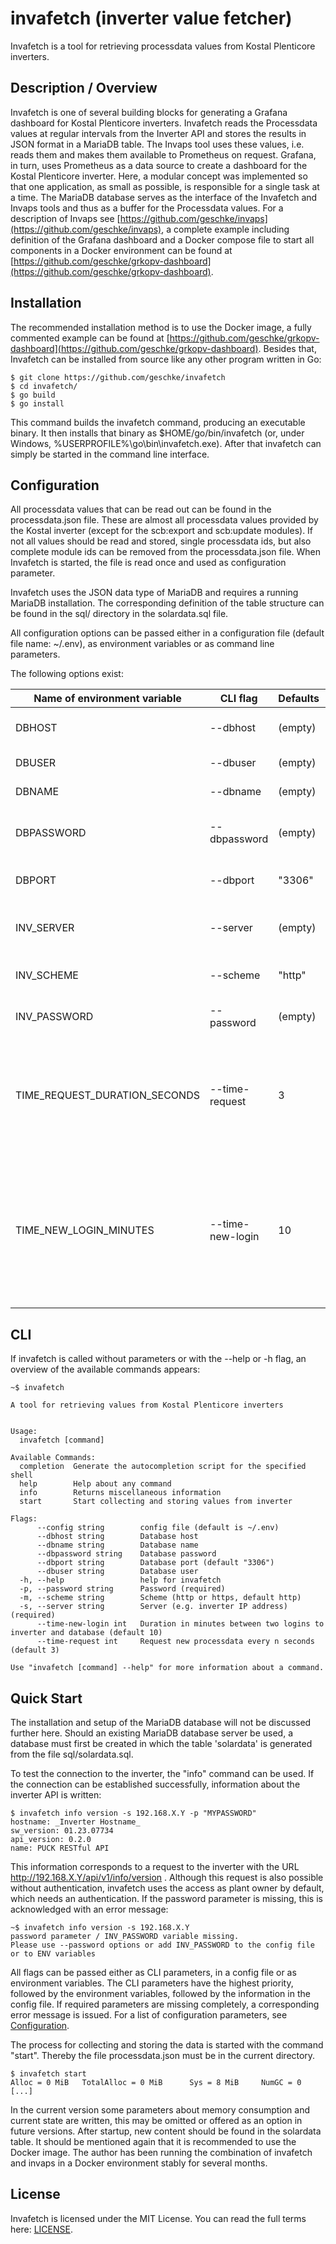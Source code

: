 # invafetch (inverter value fetcher)

Invafetch is a tool for retrieving processdata values from Kostal Plenticore inverters.

## Description / Overview

Invafetch is one of several building blocks for generating a Grafana dashboard for Kostal Plenticore inverters. Invafetch reads the Processdata values at regular intervals from the Inverter API and stores the results in JSON format in a MariaDB table. The Invaps tool uses these values, i.e. reads them and makes them available to Prometheus on request. Grafana, in turn, uses Prometheus as a data source to create a dashboard for the Kostal Plenticore inverter. Here, a modular concept was implemented so that one application, as small as possible, is responsible for a single task at a time. The MariaDB database serves as the interface of the Invafetch and Invaps tools and thus as a buffer for the Processdata values. For a description of Invaps see [https://github.com/geschke/invaps](https://github.com/geschke/invaps), a complete example including definition of the Grafana dashboard and a Docker compose file to start all components in a Docker environment can be found at [https://github.com/geschke/grkopv-dashboard](https://github.com/geschke/grkopv-dashboard).


## Installation

The recommended installation method is to use the Docker image, a fully commented example can be found at [https://github.com/geschke/grkopv-dashboard](https://github.com/geschke/grkopv-dashboard). Besides that, Invafetch can be installed from source like any other program written in Go:

```text
$ git clone https://github.com/geschke/invafetch
$ cd invafetch/
$ go build
$ go install
```

This command builds the invafetch command, producing an executable binary. It then installs that binary as $HOME/go/bin/invafetch (or, under Windows, %USERPROFILE%\go\bin\invafetch.exe).
After that invafetch can simply be started in the command line interface.


## Configuration

All processdata values that can be read out can be found in the processdata.json file. These are almost all processdata values provided by the Kostal inverter (except for the scb:export and scb:update modules). If not all values should be read and stored, single processdata ids, but also complete module ids can be removed from the processdata.json file. When Invafetch is started, the file is read once and used as configuration parameter.

Invafetch uses the JSON data type of MariaDB and requires a running MariaDB installation. The corresponding definition of the table structure can be found in the sql/ directory in the solardata.sql file.

All configuration options can be passed either in a configuration file (default file name: ~/.env), as environment variables or as command line parameters.

The following options exist:

|Name of environment variable|CLI flag|Defaults|Example|Hint|
|--------------------|-------------|------------|--------|-------|
|DBHOST|--dbhost|(empty)|"MARIADB DATABASE SERVER"|database server|
|DBUSER|--dbuser|(empty)|"DATABASE USERNAME"|database username|
|DBNAME|--dbname|(empty)|"DATABASE NAME"|name of database|
|DBPASSWORD|--dbpassword|(empty)|"DATABASE PASSWORD"|password of database user|
|DBPORT|--dbport|"3306"|"3306"|MariaDB port (optional)|
|INV_SERVER|--server|(empty)|"INVERTER ADDRESS"|inverter address (FQDN or IP)|
|INV_SCHEME|--scheme|"http"|"http"|possible values: http or https|
|INV_PASSWORD|--password|(empty)|"INVERTER PASSWORD"|plant owner password|
|TIME_REQUEST_DURATION_SECONDS|--time-request|3|20|time span between two requests in seconds, i.e. values are read every n seconds|
|TIME_NEW_LOGIN_MINUTES|--time-new-login|10|60|Duration of a session in minutes. A logout and subsequent login occurs after n minutes, so that a new session is created.|

## CLI

If invafetch is called without parameters or with the --help or -h flag, an overview of the available commands appears:

```text
~$ invafetch

A tool for retrieving values from Kostal Plenticore inverters


Usage:
  invafetch [command]

Available Commands:
  completion  Generate the autocompletion script for the specified shell
  help        Help about any command
  info        Returns miscellaneous information
  start       Start collecting and storing values from inverter

Flags:
      --config string        config file (default is ~/.env)
      --dbhost string        Database host
      --dbname string        Database name
      --dbpassword string    Database password
      --dbport string        Database port (default "3306")
      --dbuser string        Database user
  -h, --help                 help for invafetch
  -p, --password string      Password (required)
  -m, --scheme string        Scheme (http or https, default http)
  -s, --server string        Server (e.g. inverter IP address) (required)
      --time-new-login int   Duration in minutes between two logins to inverter and database (default 10)
      --time-request int     Request new processdata every n seconds (default 3)

Use "invafetch [command] --help" for more information about a command.

```

## Quick Start

The installation and setup of the MariaDB database will not be discussed further here. Should an existing MariaDB database server be used, a database must first be created in which the table 'solardata' is generated from the file sql/solardata.sql.

To test the connection to the inverter, the "info" command can be used. If the connection can be established successfully, information about the inverter API is written:

```text
$ invafetch info version -s 192.168.X.Y -p "MYPASSWORD"
hostname: _Inverter Hostname_
sw_version: 01.23.07734
api_version: 0.2.0
name: PUCK RESTful API
```

This information corresponds to a request to the inverter with the URL http://192.168.X.Y/api/v1/info/version . Although this request is also possible without authentication, invafetch uses the access as plant owner by default, which needs an authentication. If the password parameter is missing, this is acknowledged with an error message:

```text
~$ invafetch info version -s 192.168.X.Y
password parameter / INV_PASSWORD variable missing.
Please use --password options or add INV_PASSWORD to the config file or to ENV variables
```

All flags can be passed either as CLI parameters, in a config file or as environment variables. The CLI parameters have the highest priority, followed by the environment variables, followed by the information in the config file. If required parameters are missing completely, a corresponding error message is issued. For a list of configuration parameters, see [Configuration](#configuration).

The process for collecting and storing the data is started with the command "start". Thereby the file processdata.json must be in the current directory.

```text
$ invafetch start
Alloc = 0 MiB   TotalAlloc = 0 MiB      Sys = 8 MiB     NumGC = 0
[...]
```

In the current version some parameters about memory consumption and current state are written, this may be omitted or offered as an option in future versions. After startup, new content should be found in the solardata table. It should be mentioned again that it is recommended to use the Docker image. The author has been running the combination of invafetch and invaps in a Docker environment stably for several months.

## License

Invafetch is licensed under the MIT License. You can read the full terms here: [LICENSE](LICENSE).

